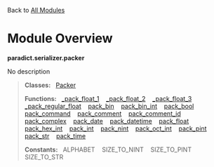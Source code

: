Back to [All Modules](https://github.com/pyrustic/paradict/blob/master/docs/modules/README.md#readme)

# Module Overview

**paradict.serializer.packer**
 
No description

> **Classes:** &nbsp; [Packer](https://github.com/pyrustic/paradict/blob/master/docs/modules/content/paradict.serializer.packer/content/classes/Packer.md#class-packer)
>
> **Functions:** &nbsp; [\_pack\_float\_1](https://github.com/pyrustic/paradict/blob/master/docs/modules/content/paradict.serializer.packer/content/functions.md#_pack_float_1) &nbsp;&nbsp; [\_pack\_float\_2](https://github.com/pyrustic/paradict/blob/master/docs/modules/content/paradict.serializer.packer/content/functions.md#_pack_float_2) &nbsp;&nbsp; [\_pack\_float\_3](https://github.com/pyrustic/paradict/blob/master/docs/modules/content/paradict.serializer.packer/content/functions.md#_pack_float_3) &nbsp;&nbsp; [\_pack\_regular\_float](https://github.com/pyrustic/paradict/blob/master/docs/modules/content/paradict.serializer.packer/content/functions.md#_pack_regular_float) &nbsp;&nbsp; [pack\_bin](https://github.com/pyrustic/paradict/blob/master/docs/modules/content/paradict.serializer.packer/content/functions.md#pack_bin) &nbsp;&nbsp; [pack\_bin\_int](https://github.com/pyrustic/paradict/blob/master/docs/modules/content/paradict.serializer.packer/content/functions.md#pack_bin_int) &nbsp;&nbsp; [pack\_bool](https://github.com/pyrustic/paradict/blob/master/docs/modules/content/paradict.serializer.packer/content/functions.md#pack_bool) &nbsp;&nbsp; [pack\_command](https://github.com/pyrustic/paradict/blob/master/docs/modules/content/paradict.serializer.packer/content/functions.md#pack_command) &nbsp;&nbsp; [pack\_comment](https://github.com/pyrustic/paradict/blob/master/docs/modules/content/paradict.serializer.packer/content/functions.md#pack_comment) &nbsp;&nbsp; [pack\_comment\_id](https://github.com/pyrustic/paradict/blob/master/docs/modules/content/paradict.serializer.packer/content/functions.md#pack_comment_id) &nbsp;&nbsp; [pack\_complex](https://github.com/pyrustic/paradict/blob/master/docs/modules/content/paradict.serializer.packer/content/functions.md#pack_complex) &nbsp;&nbsp; [pack\_date](https://github.com/pyrustic/paradict/blob/master/docs/modules/content/paradict.serializer.packer/content/functions.md#pack_date) &nbsp;&nbsp; [pack\_datetime](https://github.com/pyrustic/paradict/blob/master/docs/modules/content/paradict.serializer.packer/content/functions.md#pack_datetime) &nbsp;&nbsp; [pack\_float](https://github.com/pyrustic/paradict/blob/master/docs/modules/content/paradict.serializer.packer/content/functions.md#pack_float) &nbsp;&nbsp; [pack\_hex\_int](https://github.com/pyrustic/paradict/blob/master/docs/modules/content/paradict.serializer.packer/content/functions.md#pack_hex_int) &nbsp;&nbsp; [pack\_int](https://github.com/pyrustic/paradict/blob/master/docs/modules/content/paradict.serializer.packer/content/functions.md#pack_int) &nbsp;&nbsp; [pack\_nint](https://github.com/pyrustic/paradict/blob/master/docs/modules/content/paradict.serializer.packer/content/functions.md#pack_nint) &nbsp;&nbsp; [pack\_oct\_int](https://github.com/pyrustic/paradict/blob/master/docs/modules/content/paradict.serializer.packer/content/functions.md#pack_oct_int) &nbsp;&nbsp; [pack\_pint](https://github.com/pyrustic/paradict/blob/master/docs/modules/content/paradict.serializer.packer/content/functions.md#pack_pint) &nbsp;&nbsp; [pack\_str](https://github.com/pyrustic/paradict/blob/master/docs/modules/content/paradict.serializer.packer/content/functions.md#pack_str) &nbsp;&nbsp; [pack\_time](https://github.com/pyrustic/paradict/blob/master/docs/modules/content/paradict.serializer.packer/content/functions.md#pack_time)
>
> **Constants:** &nbsp; ALPHABET &nbsp;&nbsp; SIZE_TO_NINT &nbsp;&nbsp; SIZE_TO_PINT &nbsp;&nbsp; SIZE_TO_STR
